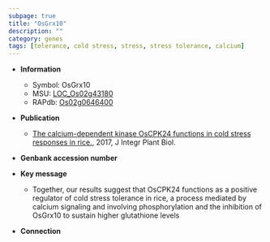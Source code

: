 ```yaml
---
subpage: true
title: "OsGrx10"
description: ""
category: genes
tags: [tolerance, cold stress, stress, stress tolerance, calcium]
---
```


* **Information**  
    + Symbol: OsGrx10  
    + MSU: [LOC_Os02g43180](http://rice.plantbiology.msu.edu/cgi-bin/ORF_infopage.cgi?orf=LOC_Os02g43180)  
    + RAPdb: [Os02g0646400](http://rapdb.dna.affrc.go.jp/viewer/gbrowse_details/irgsp1?name=Os02g0646400)  

* **Publication**  
    + [The calcium-dependent kinase OsCPK24 functions in cold stress responses in rice.](http://www.ncbi.nlm.nih.gov/pubmed?term=The+calcium-dependent+kinase+OsCPK24+functions+in+cold+stress+responses+in+rice.%5BTitle%5D), 2017, J Integr Plant Biol.

* **Genbank accession number**  

* **Key message**  
    + Together, our results suggest that OsCPK24 functions as a positive regulator of cold stress tolerance in rice, a process mediated by calcium signaling and involving phosphorylation and the inhibition of OsGrx10 to sustain higher glutathione levels

* **Connection**  



